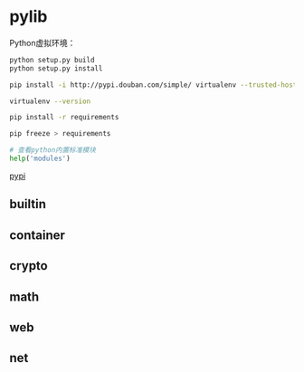 # pylib

Python虚拟环境：

```sh
python setup.py build
python setup.py install

pip install -i http://pypi.douban.com/simple/ virtualenv --trusted-host pypi.douban.com

virtualenv --version

pip install -r requirements

pip freeze > requirements

```

```py
# 查看python内置标准模块
help('modules')


```

[pypi](https://pypi.org/)

## builtin

## container

## crypto

## math

## web

## net
